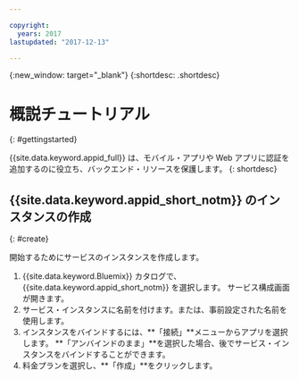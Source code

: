 ```yaml
---

copyright:
  years: 2017
lastupdated: "2017-12-13"

---
```


{:new_window: target="_blank"}
{:shortdesc: .shortdesc}

# 概説チュートリアル
{: #gettingstarted}

{{site.data.keyword.appid_full}} は、モバイル・アプリや Web アプリに認証を追加するのに役立ち、バックエンド・リソースを保護します。
{: shortdesc}

## {{site.data.keyword.appid_short_notm}} のインスタンスの作成
{: #create}

開始するためにサービスのインスタンスを作成します。

1. {{site.data.keyword.Bluemix}} カタログで、{{site.data.keyword.appid_short_notm}} を選択します。 サービス構成画面が開きます。
2. サービス・インスタンスに名前を付けます。または、事前設定された名前を使用します。
3. インスタンスをバインドするには、**「接続」**メニューからアプリを選択します。 **「アンバインドのまま」**を選択した場合、後でサービス・インスタンスをバインドすることができます。
4. 料金プランを選択し、**「作成」**をクリックします。


